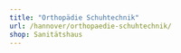 ```yaml
---
title: "Orthopädie Schuhtechnik"
url: /hannover/orthopaedie-schuhtechnik/
shop: Sanitätshaus
---
```

